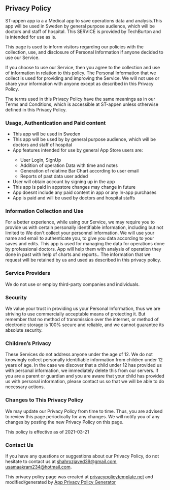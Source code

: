 ## Privacy Policy

ST-appen app ia a a Medical app to save operations data and analysis.This app will be used in Sweden by general purpose audience, which will be doctors and staff of hospital. This SERVICE is provided by TechBurton and is intended for use as is.

This page is used to inform visitors regarding our policies with the collection, use, and disclosure of Personal Information if anyone decided to use our Service.

If you choose to use our Service, then you agree to the collection and use of information in relation to this policy. The Personal Information that we collect is used for providing and improving the Service. We will not use or share your information with anyone except as described in this Privacy Policy.

The terms used in this Privacy Policy have the same meanings as in our Terms and Conditions, which is accessible at ST-appen unless otherwise defined in this Privacy Policy.


### Usage, Authentication and Paid content
<ul>
  <li>This app will be used in Sweden</li>
  <li>This app will be used by by general purpose audience, which will be doctors and staff of hospital</li>
  <li>App features intended for use by general App Store users are:</li>
  <ul>
      <li>User Login, SignUp</li>
      <li>Addition of operation Data with time and notes</li>
      <li>Generation of relatime Bar Chart according to user email</li>
      <li>Reports of past data user added</li>
    </ul>
  <li>User will obtain account by signing up in the app</li>
  <li>This app is paid in appstore changes may change in future</li>
  <li>App doesnt include any paid content in app or any In-app purchases</li>
  <li>App is paid and will be used by doctors and hospital staffs</li>
</ul>

### Information Collection and Use 

For a better experience, while using our Service, we may require you to provide us with certain personally identifiable information, including but not limited to We don't collect your personnel information. We will use your name and email to authenticate you, to give you data according to your saves and edits. This app is used for managing the data for operations done by professional doctors. App will help them with analysis of operation they done in past with help of charts and reports.. The information that we request will be retained by us and used as described in this privacy policy.


### Service Providers

We do not use or employ third-party companies and individuals.

### Security

We value your trust in providing us your Personal Information, thus we are striving to use commercially acceptable means of protecting it. But remember that no method of transmission over the internet, or method of electronic storage is 100% secure and reliable, and we cannot guarantee its absolute security.

### Children’s Privacy

These Services do not address anyone under the age of 12. We do not knowingly collect personally identifiable information from children under 12 years of age. In the case we discover that a child under 12 has provided us with personal information, we immediately delete this from our servers. If you are a parent or guardian and you are aware that your child has provided us with personal information, please contact us so that we will be able to do necessary actions.

### Changes to This Privacy Policy

We may update our Privacy Policy from time to time. Thus, you are advised to review this page periodically for any changes. We will notify you of any changes by posting the new Privacy Policy on this page.

This policy is effective as of 2021-03-21

### Contact Us

If you have any questions or suggestions about our Privacy Policy, do not hesitate to contact us at shahrozjaved39@gmail.com, usamaakram234@hotmail.com.

This privacy policy page was created at [privacypolicytemplate.net](https://privacypolicytemplate.net) and modified/generated by [App Privacy Policy Generator](https://app-privacy-policy-generator.nisrulz.com/)
